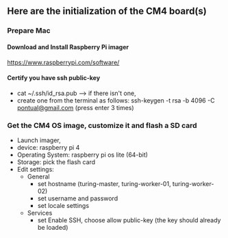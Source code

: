 ## Here are the initialization of the CM4 board(s)

### Prepare Mac
#### Download and Install Raspberry Pi imager
https://www.raspberrypi.com/software/
#### Certify you have ssh public-key
- cat ~/.ssh/id_rsa.pub  --> if there isn't one,
- create one from the terminal as follows:
  ssh-keygen -t rsa -b 4096 -C pontual@gmail.com (press enter 3 times)


### Get the CM4 OS image, customize it and flash a SD card
- Launch imager,
- device: raspberry pi 4
- Operating System: raspberry pi os lite (64-bit)
- Storage: pick the flash card
- Edit settings:
  - General   
    - set hostname (turing-master, turing-worker-01, turing-worker-02)
    - set username and password
    - set locale settings
  - Services
    - set Enable SSH, choose allow public-key (the key should already be loaded)
